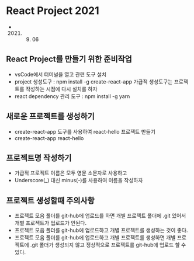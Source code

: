 # React Project 2021
* 2021. 09. 06

## React Project를 만들기 위한 준비작업
* vsCode에서 터미널을 열고 관련 도구 설치
* project 생성도구 : npm install -g create-react-app
가급적 생성도구는 프로젝트를 작성하는 시점에 다시 설치를 하자
* react dependency 관리 도구 : npm install -g yarn

## 새로운 프로젝트를 생성하기
* create-react-app 도구를 사용하여 react-hello 프로젝트 만들기
* create-react-app react-hello

## 프로젝트명 작성하기
* 가급적 프로젝트 이름은 모두 영문 소문자로 사용하고
* Underscore(_) 대신 minus(-)를 사용하여 이름을 작성하자

## 프로젝트 생성할때 주의사항
* 프로젝트 모음 폴더를 git-hub에 업로드를 하면 개별 프로젝트 폴더에 .git
있어서 개별 프로젝트가 업로드가 안된다.
* 프로젝트 모음 폴더를 git-hub에 업로드하고 개별 프로젝트를 생성하는 것이 좋다.
* 프로젝트 모음 폴더를 git-hub에 업로드하고 개별 프로젝트를 생성하면
개별 프로젝트에 .git 폴더가 생성되지 않고 정상적으로 프로젝트를 git-hub에 업로드 할 수 있다.